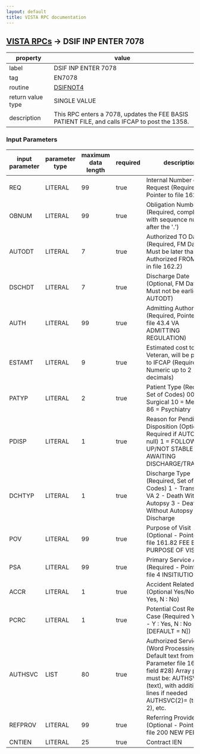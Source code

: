 ```yaml
---
layout: default
title: VISTA RPC documentation
---
```




## [VISTA RPCs](TableOfContent.md) &#8594; DSIF INP ENTER 7078 

 property | value 
--- | --- 
 label | DSIF INP ENTER 7078
 tag | EN7078
 routine | [DSIFNOT4](http://code.osehra.org/dox/Routine_DSIFNOT4_source.html)
 return value type | SINGLE VALUE
 description | This RPC enters a 7078, updates the FEE BASIS PATIENT FILE, and calls IFCAP to post the 1358.

### Input Parameters

| input parameter | parameter type | maximum data length | required | description | 
| --- | --- | --- | --- | --- | 
| REQ | LITERAL | 99 | true | Internal Number of Request (Required, Pointer to file 162.2) | 
| OBNUM | LITERAL | 99 | true | Obligation Number (Required, complete with sequence number after the '.') | 
| AUTODT | LITERAL | 7 | true | Authorized TO Date (Required, FM Date - Must be later than Authorized FROM date in file 162.2) | 
| DSCHDT | LITERAL | 7 | true | Discharge Date (Optional, FM Date - Must not be earlier than AUTODT) | 
| AUTH | LITERAL | 99 | true | Admitting Authority (Required, Pointer to file 43.4 VA ADMITTING REGULATION) | 
| ESTAMT | LITERAL | 9 | true | Estimated cost to the Veteran, will be passed to IFCAP (Required, Numeric up to 2 decimals) | 
| PATYP | LITERAL | 2 | true | Patient Type (Required, Set of Codes) 00 = Surgical 10 = Medical 86 = Psychiatry | 
| PDISP | LITERAL | 1 | true | Reason for Pending Disposition (Optional, Required if AUTODT is null) 1 = FOLLOW-UP/NOT STABLE 2 = AWAITING DISCHARGE/TRANSFER | 
| DCHTYP | LITERAL | 1 | true | Discharge Type (Required, Set of Codes) 1 - Transfer to VA 2 - Death With Autopsy 3 - Death Without Autopsy 4 - Discharge | 
| POV | LITERAL | 99 | true | Purpose of Visit (Optional - Pointer to file 161.82 FEE BASIS PURPOSE OF VISIT) | 
| PSA | LITERAL | 99 | true | Primary Service Area (Required - Pointer to file 4 INSITIUTION) | 
| ACCR | LITERAL | 1 | true | Accident Related (Optional Yes/No - Y : Yes, N : No) | 
| PCRC | LITERAL | 1 | true | Potential Cost Recovery Case (Required Yes/No - Y : Yes, N : No [DEFAULT = N]) | 
| AUTHSVC | LIST | 80 | true | Authorized Services (Word Processing - Default text from Site Parameter file 161.4 field #28) Array passed must be: AUTHSVC(1)= (text), with additional lines if needed AUTHSVC(2)= (text line 2), etc. | 
| REFPROV | LITERAL | 99 | true | Referring Provider (Optional - Pointer to file 200 NEW PERSON) | 
| CNTIEN | LITERAL | 25 | true | Contract IEN | 